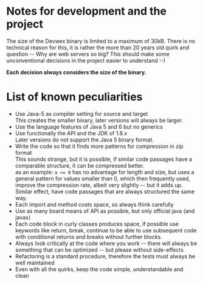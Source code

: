 # Notes for development and the project

The size of the Devwex binary is limited to a maximum of 30kB. There is no
technical reason for this, it is rather the more than 20 years old quirk and
question -- Why are web servers so big? This should make some unconventional
decisions in the project easier to understand :-)

__Each decision always considers the size of the binary.__ 

# List of known peculiarities

- Use Java-5 as compiler setting for source and target  
  This creates the smaller binary, later versions will always be larger.
- Use the language features of Java 5 and 6 but no generics
- Use functionally the API and the JDK of 1.8.x  
  Later versions do not support the Java 5 binary format.  
- Write the code so that it finds more patterns for compression in zip format  
  This sounds strange, but it is possible, if similar code passages have a
  comparable structure, it can be compressed better.  
  as an example: `a <= 0` has no advantage for length and size, but uses a
  general pattern for values smaller than 0, which then frequently used, improve
  the compression rate, albeit very slightly -- but it adds up.  
  Similar effect, have code passages that are always structured the same way.
- Each import and method costs space, so always think carefully
- Use as many board means of API as possible, but only official java (and javax)
- Each code block in curly classes produces space, if possible use keywords like
  return, break, continue to be able to use subsequent code with conditional
  returns and breaks without further blocks.
- Always look critically at the code where you work -- there will always be
  something that can be optimized -- but please without side-effects
- Refactoring is a standard procedure, therefore the tests must always be well
  maintained 
- Even with all the quirks, keep the code simple, understandable and clean  
